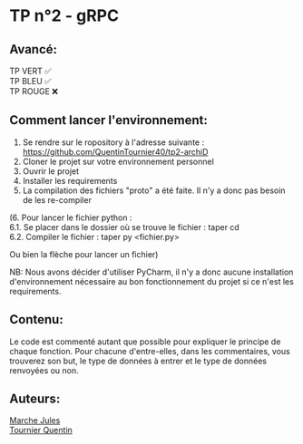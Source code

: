 # TP n°2 - gRPC

## Avancé:

TP VERT ✅  
TP BLEU ✅  
TP ROUGE ❌ 

## Comment lancer l'environnement:

1. Se rendre sur le ropository à l'adresse suivante : https://github.com/QuentinTournier40/tp2-archiD
2. Cloner le projet sur votre environnement personnel
3. Ouvrir le projet
4. Installer les requirements
5. La compilation des fichiers "proto" a été faite. Il n'y a donc pas besoin de les re-compiler

(6. Pour lancer le fichier python :   
6.1. Se placer dans le dossier où se trouve le fichier : taper cd <dossier>   
6.2. Compiler le fichier : taper py <fichier.py>

Ou bien la flèche pour lancer un fichier)

NB: Nous avons décider d'utiliser PyCharm, il n'y a donc aucune installation d'environnement nécessaire au bon fonctionnement du projet si ce n'est les requirements.

## Contenu:

Le code est commenté autant que possible pour expliquer le principe de chaque fonction. Pour chacune d'entre-elles, dans les commentaires, vous trouverez son but, le type de données à entrer et le type de données renvoyées ou non.


## Auteurs: 

[Marche Jules](https://github.com/julesmarche)  
[Tournier Quentin](https://github.com/QuentinTournier40)
